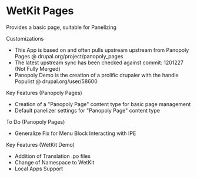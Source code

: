 WetKit Pages
==============
Provides a basic page, suitable for Panelizing

Customizations
* This App is based on and often pulls upstream upstream from Panopoly Pages @ drupal.org/project/panopoly_pages
* The latest upstream sync has been checked against commit: 1201227 (Not Fully Merged)
* Panopoly Demo is the creation of a prolific drupaler with the handle Populist @ drupal.org/user/58600

Key Features (Panopoly Pages)
* Creation of a "Panopoly Page" content type for basic page management
* Default panelizer settings for "Panopoly Page" content type

To Do (Panopoly Pages)
* Generalize Fix for Menu Block Interacting with IPE

Key Features (WetKit Demo)
* Addition of Translation .po files
* Change of Namespace to WetKit
* Local Apps Support
